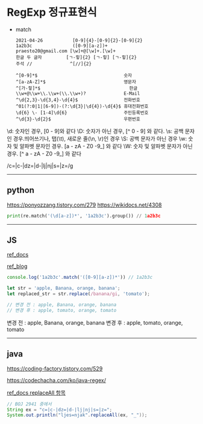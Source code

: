 # **RegExp 정규표현식**


- match
    ```
    2021-04-26           [0-9]{4}-[0-9]{2}-[0-9]{2}
    1a2b3c               ([0-9][a-z])+
    praesto20@gmail.com [\w]+@[\w]+.[\w]+
    한글 두 글자         [ㄱ-힣]{2} [ㄱ-힣] [ㄱ-힣]{2}
    주석 //              ^[//]{2}

    ^[0-9]*$	                            숫자
    ^[a-zA-Z]*$	                            영문자
    ^[가-힣]*$	                             한글
    \\w+@\\w+\\.\\w+(\\.\\w+)?	            E-Mail
    ^\d{2,3}-\d{3,4}-\d{4}$	                전화번호
    ^01(?:0|1|[6-9])-(?:\d{3}|\d{4})-\d{4}$	휴대전화번호
    \d{6} \- [1-4]\d{6}	                    주민등록번호
    ^\d{3}-\d{2}$                           우편번호
    ``` 

\d: 숫자인 경우, [0 - 9]와 같다
\D: 숫자가 아닌 경우, [^ 0 - 9] 와 같다.
\s: 공백 문자인 경우.띄어쓰기나, 탭(\t), 새로운 줄(\n, \r)인 경우
\S: 공백 문자가 아닌 경우
\w: 숫자 및 알파벳 문자인 경우. [a - zA - Z0 -9_] 와 같다
\W: 숫자 및 알파벳 문자가 아닌 경우. [^ a - zA - Z0 -9_] 와 같다


/c\=|c\-|dz\=|d\-|lj|nj|s\=|z\=/g
___

## **python**

https://ponyozzang.tistory.com/279
https://wikidocs.net/4308

```py
print(re.match('(\d[a-z])*', '1a2b3c').group()) // 1a2b3c
```
___

## **JS**

[ref_docs](https://developer.mozilla.org/en-US/docs/Web/JavaScript/Reference/Global_Objects/String/replaceAll)

[ref_blog](https://m.blog.naver.com/PostView.naver?isHttpsRedirect=true&blogId=sambak99&logNo=90175483328)

```js
console.log('1a2b3c'.match('([0-9][a-z])*')) // 1a2b3c

let str = 'apple, Banana, orange, banana';
let replaced_str = str.replace(/banana/gi, 'tomato');

// 변경 전 : apple, Banana, orange, banana
// 변경 후 : apple, tomato, orange, tomato
```
변경 전 : apple, Banana, orange, banana
변경 후 : apple, tomato, orange, tomato

___

## **java**

https://coding-factory.tistory.com/529

https://codechacha.com/ko/java-regex/

[ref_docs replaceAll 항목](https://docs.oracle.com/javase/7/docs/api/java/lang/String.html)

```java
// BOJ 2941 중에서
String ex = "c=|c-|dz=|d-|lj|nj|s=|z=";
System.out.println("ljes=njak".replaceAll(ex, "_"));
```
